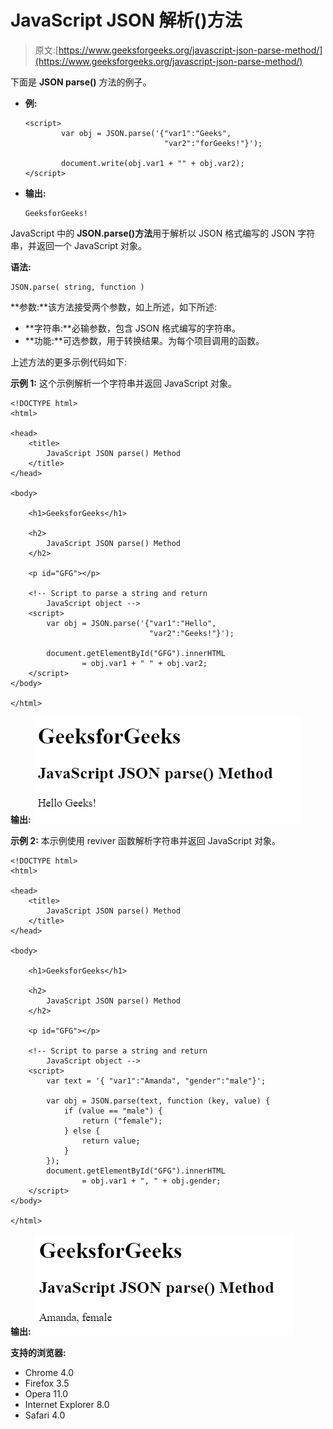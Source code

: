 # JavaScript JSON 解析()方法

> 原文:[https://www.geeksforgeeks.org/javascript-json-parse-method/](https://www.geeksforgeeks.org/javascript-json-parse-method/)

下面是 **JSON parse()** 方法的例子。

*   **例:**

    ```
    <script>
            var obj = JSON.parse('{"var1":"Geeks", 
                                   "var2":"forGeeks!"}');

            document.write(obj.var1 + "" + obj.var2);
    </script>                    
    ```

*   **输出:**

    ```
    GeeksforGeeks!
    ```

JavaScript 中的 **JSON.parse()方法**用于解析以 JSON 格式编写的 JSON 字符串，并返回一个 JavaScript 对象。

**语法:**

```
JSON.parse( string, function )
```

**参数:**该方法接受两个参数，如上所述，如下所述:

*   **字符串:**必输参数，包含 JSON 格式编写的字符串。
*   **功能:**可选参数，用于转换结果。为每个项目调用的函数。

上述方法的更多示例代码如下:

**示例 1:** 这个示例解析一个字符串并返回 JavaScript 对象。

```
<!DOCTYPE html>
<html>

<head>
    <title>
        JavaScript JSON parse() Method
    </title>
</head>

<body>

    <h1>GeeksforGeeks</h1>

    <h2>
        JavaScript JSON parse() Method
    </h2>

    <p id="GFG"></p>

    <!-- Script to parse a string and return
        JavaScript object -->
    <script>
        var obj = JSON.parse('{"var1":"Hello", 
                               "var2":"Geeks!"}');

        document.getElementById("GFG").innerHTML
                = obj.var1 + " " + obj.var2;
    </script>
</body>

</html>                    
```

**输出:**
![](img/41fb1997703a36d78f781d70d16ad7fe.png)

**示例 2:** 本示例使用 reviver 函数解析字符串并返回 JavaScript 对象。

```
<!DOCTYPE html>
<html>

<head>
    <title>
        JavaScript JSON parse() Method
    </title>
</head>

<body>

    <h1>GeeksforGeeks</h1>

    <h2>
        JavaScript JSON parse() Method
    </h2>

    <p id="GFG"></p>

    <!-- Script to parse a string and return
        JavaScript object -->
    <script>
        var text = '{ "var1":"Amanda", "gender":"male"}';

        var obj = JSON.parse(text, function (key, value) {
            if (value == "male") {
                return ("female");
            } else {
                return value;
            }
        });
        document.getElementById("GFG").innerHTML
                = obj.var1 + ", " + obj.gender; 
    </script>
</body>

</html>                    
```

**输出:**
![](img/6da39453e7f0bd5bc627fa3a5f1e5d65.png)

**支持的浏览器:**

*   Chrome 4.0
*   Firefox 3.5
*   Opera 11.0
*   Internet Explorer 8.0
*   Safari 4.0